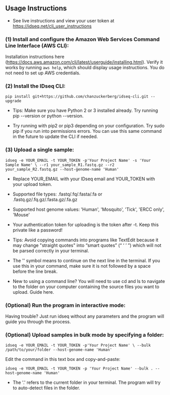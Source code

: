 ## Usage Instructions
- See live instructions and view your user token at https://idseq.net/cli_user_instructions

### (1) Install and configure the Amazon Web Services Command Line Interface (AWS CLI):

Installation instructions here (https://docs.aws.amazon.com/cli/latest/userguide/installing.html). Verify it works by running `aws help`, which should display usage instructions. You do not need to set up AWS credentials.

### (2) Install the IDseq CLI:

`pip install git+https://github.com/chanzuckerberg/idseq-cli.git --upgrade`
- Tips: Make sure you have Python 2 or 3 installed already. Try running pip --version or python --version.

- Try running with pip2 or pip3 depending on your configuration. Try sudo pip if you run into permissions errors. You can use this same command in the future to update the CLI if needed.

### (3) Upload a single sample:

`idseq -e YOUR_EMAIL -t YOUR_TOKEN -p'Your Project Name' -s 'Your Sample Name' \
--r1 your_sample_R1.fastq.gz --r2 your_sample_R2.fastq.gz --host-genome-name 'Human'`

- Replace YOUR_EMAIL with your IDseq email and YOUR_TOKEN with your upload token.
- Supported file types: .fastq/.fq/.fasta/.fa or .fastq.gz/.fq.gz/.fasta.gz/.fa.gz

- Supported host genome values: 'Human', 'Mosquito', 'Tick', 'ERCC only', 'Mouse'

- Your authentication token for uploading is the token after -t. Keep this private like a password!

- Tips: Avoid copying commands into programs like TextEdit because it may change "straight quotes" into “smart quotes” (“ ‘ ’ ”) which will not be parsed correctly in your terminal.

- The '\' symbol means to continue on the next line in the terminal. If you use this in your command, make sure it is not followed by a space before the line break.

- New to using a command line? You will need to use cd and ls to navigate to the folder on your computer containing the source files you want to upload. Guide here.

### (Optional) Run the program in interactive mode:

Having trouble? Just run idseq without any parameters and the program will guide you through the process.

### (Optional) Upload samples in bulk mode by specifying a folder:

`idseq -e YOUR_EMAIL -t YOUR_TOKEN -p'Your Project Name' \
--bulk /path/to/your/folder --host-genome-name 'Human'`

Edit the command in this text box and copy-and-paste:

`idseq -e YOUR_EMAIL -t YOUR_TOKEN -p 'Your Project Name' --bulk . --host-genome-name 'Human'`
- The '.' refers to the current folder in your terminal. The program will try to auto-detect files in the folder.
